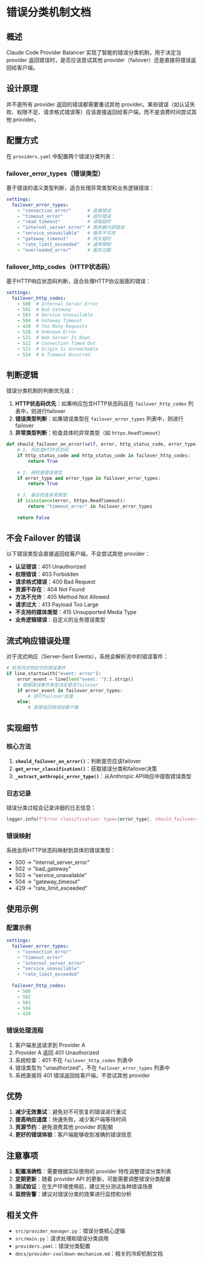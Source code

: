 # 错误分类机制文档

## 概述

Claude Code Provider Balancer 实现了智能的错误分类机制，用于决定当 provider 返回错误时，是否应该尝试其他 provider（failover）还是直接将错误返回给客户端。

## 设计原理

并不是所有 provider 返回的错误都需要重试其他 provider。某些错误（如认证失败、权限不足、请求格式错误等）应该直接返回给客户端，而不是浪费时间尝试其他 provider。

## 配置方式

在 `providers.yaml` 中配置两个错误分类列表：

### failover_error_types（错误类型）

基于错误的语义类型判断，适合处理异常类型和业务逻辑错误：

```yaml
settings:
  failover_error_types:
    - "connection_error"      # 连接错误
    - "timeout_error"         # 超时错误
    - "read_timeout"          # 读取超时
    - "internal_server_error" # 服务器内部错误
    - "service_unavailable"   # 服务不可用
    - "gateway_timeout"       # 网关超时
    - "rate_limit_exceeded"   # 速率限制
    - "overloaded_error"      # 服务过载
```

### failover_http_codes（HTTP状态码）

基于HTTP响应状态码判断，适合处理HTTP协议层面的错误：

```yaml
settings:
  failover_http_codes:
    - 500  # Internal Server Error
    - 502  # Bad Gateway
    - 503  # Service Unavailable
    - 504  # Gateway Timeout
    - 429  # Too Many Requests
    - 520  # Unknown Error
    - 521  # Web Server Is Down
    - 522  # Connection Timed Out
    - 523  # Origin Is Unreachable
    - 524  # A Timeout Occurred
```

## 判断逻辑

错误分类机制的判断优先级：

1. **HTTP状态码优先**：如果响应包含HTTP状态码且在 `failover_http_codes` 列表中，则进行failover
2. **错误类型判断**：如果错误类型在 `failover_error_types` 列表中，则进行failover
3. **异常类型判断**：检查具体的异常类型（如 `httpx.ReadTimeout`）

```python
def should_failover_on_error(self, error, http_status_code, error_type):
    # 1. 先检查HTTP状态码
    if http_status_code and http_status_code in failover_http_codes:
        return True
    
    # 2. 再检查错误类型
    if error_type and error_type in failover_error_types:
        return True
    
    # 3. 最后检查异常类型
    if isinstance(error, httpx.ReadTimeout):
        return "timeout_error" in failover_error_types
    
    return False
```

## 不会 Failover 的错误

以下错误类型会直接返回给客户端，不会尝试其他 provider：

- **认证错误**：401 Unauthorized
- **权限错误**：403 Forbidden  
- **请求格式错误**：400 Bad Request
- **资源不存在**：404 Not Found
- **方法不允许**：405 Method Not Allowed
- **请求过大**：413 Payload Too Large
- **不支持的媒体类型**：415 Unsupported Media Type
- **业务逻辑错误**：自定义的业务错误类型

## 流式响应错误处理

对于流式响应（Server-Sent Events），系统会解析流中的错误事件：

```python
# 检测流式响应中的错误事件
if line.startswith("event: error"):
    error_event = line[len("event: "):].strip()
    # 根据错误事件类型决定是否failover
    if error_event in failover_error_types:
        # 进行failover处理
    else:
        # 直接返回错误给客户端
```

## 实现细节

### 核心方法

1. **`should_failover_on_error()`**：判断是否应该failover
2. **`get_error_classification()`**：获取错误分类和failover决策
3. **`_extract_anthropic_error_type()`**：从Anthropic API响应中提取错误类型

### 日志记录

错误分类过程会记录详细的日志信息：

```python
logger.info(f"Error classification: type={error_type}, should_failover={should_failover}")
```

### 错误映射

系统会将HTTP状态码映射到具体的错误类型：

- 500 → "internal_server_error"
- 502 → "bad_gateway"
- 503 → "service_unavailable"
- 504 → "gateway_timeout"
- 429 → "rate_limit_exceeded"

## 使用示例

### 配置示例

```yaml
settings:
  failover_error_types:
    - "connection_error"
    - "timeout_error"
    - "internal_server_error"
    - "service_unavailable"
    - "rate_limit_exceeded"
    
  failover_http_codes:
    - 500
    - 502
    - 503
    - 504
    - 429
```

### 错误处理流程

1. 客户端发送请求到 Provider A
2. Provider A 返回 401 Unauthorized
3. 系统检查：401 不在 `failover_http_codes` 列表中
4. 错误类型为 "unauthorized"，不在 `failover_error_types` 列表中
5. 系统直接将 401 错误返回给客户端，不尝试其他 provider

## 优势

1. **减少无效重试**：避免对不可恢复的错误进行重试
2. **提高响应速度**：快速失败，减少客户端等待时间
3. **资源节约**：避免浪费其他 provider 的配额
4. **更好的错误体验**：客户端能够收到准确的错误信息

## 注意事项

1. **配置准确性**：需要根据实际使用的 provider 特性调整错误分类列表
2. **定期更新**：随着 provider API 的更新，可能需要调整错误分类配置
3. **测试验证**：在生产环境使用前，建议充分测试各种错误场景
4. **监控告警**：建议对错误分类的效果进行监控和分析

## 相关文件

- `src/provider_manager.py`：错误分类核心逻辑
- `src/main.py`：请求处理和错误分类调用
- `providers.yaml`：错误分类配置
- `docs/provider-cooldown-mechanism.md`：相关的冷却机制文档
